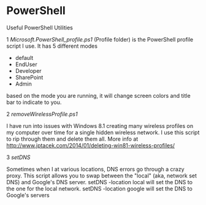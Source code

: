 PowerShell
==========

Useful PowerShell Utilities

1 *Microsoft.PowerShell_profile.ps1* (Profile folder) is the PowerShell profile script I use. It has 5 different modes
 * default
 * EndUser
 * Developer
 * SharePoint
 * Admin

 based on the mode you are running, it will change screen colors and title bar to indicate to you.

2 *removeWirelessProfile.ps1*

 I have run into issues with Windows 8.1 creating many wireless profiles on my computer over time for a single hidden
 wireless network. I use this script to rip through them and delete them all. More info at
 http://www.jptacek.com/2014/01/deleting-win81-wireless-profiles/
 
3 *setDNS*

Sometimes when I at various locations, DNS errors go through a crazy proxy. This script allows you to swap between the "local" (aka, network set DNS) and Google's DNS server. setDNS -location local will set the DNS to the one for the local network. setDNS -location google will set the DNS to Google's servers
